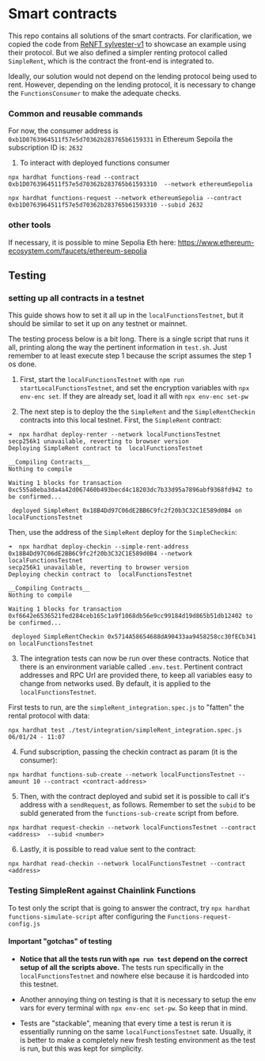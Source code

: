 # Smart contracts

This repo contains all solutions of the smart contracts. For clarification, we copied the
code from [ReNFT sylvester-v1](https://github.com/re-nft/contracts-sylvester) to showcase
an example using their protocol. But we also defined a simpler renting protocol called `SimpleRent`, which is 
the contract the front-end is integrated to.

Ideally, our solution would not depend on the lending protocol being used to rent. However, depending
on the lending protocol, it is necessary to change the `FunctionsConsumer` to make the adequate checks.



### Common and reusable commands

For now, the consumer address is `0xb1D0763964511f57e5d70362b283765b6159331` in Ethereum Sepoila
the subscription ID is: `2632`

1. To interact with deployed functions consumer

```
npx hardhat functions-read --contract 0xb1D0763964511f57e5d70362b283765b61593310  --network ethereumSepolia

npx hardhat functions-request --network ethereumSepolia --contract 0xb1D0763964511f57e5d70362b283765b61593310 --subid 2632
```

### other tools

If necessary, it is possible to mine Sepolia Eth here: https://www.ethereum-ecosystem.com/faucets/ethereum-sepolia

## Testing

### setting up all contracts in a testnet

This guide shows how to set it all up in the `localFunctionsTestnet`, but it should be similar
to set it up on any testnet or mainnet.

The testing process below is a bit long. There is a single script that runs it all, printing along the way 
the pertinent information in `test.sh`. Just remember to at least execute step 1 because the script assumes the step 1 os done.


1. First, start the `localFunctionsTestnet` with `npm run startLocalFunctionsTestnet`, and set the encryption variables with `npx env-enc set`. If they are already set, load it all with `npx env-enc set-pw` 

2. The next step is to deploy the the `SimpleRent` and the `SimpleRentCheckin` contracts into this local testnet. First,
the `SimpleRent` contract:

```
➜  npx hardhat deploy-renter --network localFunctionsTestnet                                                                    
secp256k1 unavailable, reverting to browser version
Deploying SimpleRent contract to  localFunctionsTestnet

__Compiling Contracts__
Nothing to compile

Waiting 1 blocks for transaction 0xc555a8eba3da4a42d067460b493becd4c18203dc7b33d95a7896abf9368fd942 to be confirmed...

 deployed SimpleRent 0x18B4Dd97C06dE2BB6C9fc2f20b3C32C1E589d0B4 on localFunctionsTestnet
```

Then, use the address of the `SimpleRent` deploy for the `SimpleCheckin`:

```
➜  npx hardhat deploy-checkin --simple-rent-address  0x18B4Dd97C06dE2BB6C9fc2f20b3C32C1E589d0B4 --network localFunctionsTestnet     
secp256k1 unavailable, reverting to browser version
Deploying checkin contract to  localFunctionsTestnet

__Compiling Contracts__
Nothing to compile

Waiting 1 blocks for transaction 0xf6642e6536521fed284ceb165c1a9f1068db56e9cc99184d19d865b51db12402 to be confirmed...

 deployed SimpleRentCheckin 0x5714A58654688dA90433aa9458258cc30fECb341 on localFunctionsTestnet
```

3. The integration tests can now be run over these contracts. Notice that there is an environment variable called `.env.test`.
Pertinent contract addresses and RPC Url are provided there, to keep all variables easy to change from networks used.
By default, it is applied to the `localFunctionsTestnet`.

First tests to run, are the `simpleRent_integration.spec.js` to "fatten" the rental protocol with data:
```
npx hardhat test ./test/integration/simpleRent_integration.spec.js                                                                         06/01/24 - 11:07 
```

4. Fund subscription, passing the checkin contract as param (it is the consumer):

```
npx hardhat functions-sub-create --network localFunctionsTestnet --amount 10 --contract <contract-address>
```

5. Then, with the contract deployed and subid set it is possible to call it's address with a `sendRequest`, as follows. Remember to set the `subid` to be subId generated from the `functions-sub-create` script from before. 

```
npx hardhat request-checkin --network localFunctionsTestnet --contract <address>  --subid <number>    
```

6. Lastly, it is possible to read value sent to the contract:

```
npx hardhat read-checkin --network localFunctionsTestnet --contract <address>
```


### Testing SimpleRent against Chainlink Functions

To test only the script that is going to answer the contract, try `npx hardhat functions-simulate-script` after configuring the `Functions-request-config.js`

#### Important "gotchas" of testing

- **Notice that all the tests run with `npm run test` depend on the correct setup of all the scripts above.** The tests
  run specifically in the `localFunctionsTestnet` and nowhere else because it is hardcoded into this testnet.

- Another annoying thing on testing is that it is necessary to setup the env vars for every terminal with `npx env-enc set-pw`. So keep
  that in mind.

- Tests are "stackable", meaning that every time a test is rerun it is essentially running on the same `localFunctionsTestnet` sate.
  Usually, it is better to make a completely new fresh testing environment as the test is run, but this was kept for simplicity.
